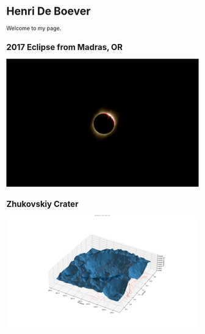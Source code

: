 # Henri De Boever

Welcome to my page.


## 2017 Eclipse from Madras, OR
![Bailey's beads](images/grains_de_bailey.JPG)
## Zhukovskiy Crater
![Imaging the far side of the moon](images/zhukovskiy.png) 


